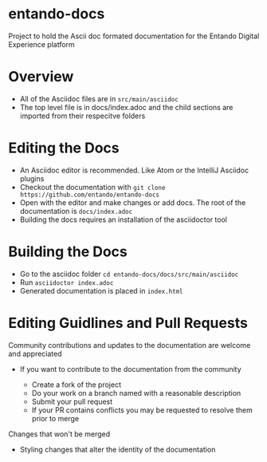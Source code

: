 # entando-docs
Project to hold the Ascii doc formated documentation for the Entando Digital Experience platform

# Overview
* All of the Asciidoc files are in `src/main/asciidoc`
* The top level file is in docs/index.adoc and the child sections are imported from their respecitve folders

# Editing the Docs
* An Asciidoc editor is recommended. Like Atom or the IntelliJ Asciidoc plugins
* Checkout the documentation with `git clone https://github.com/entando/entando-docs`
* Open with the editor and make changes or add docs. The root of the documentation is `docs/index.adoc`
* Building the docs requires an installation of the asciidoctor tool

# Building the Docs
* Go to the asciidoc folder `cd entando-docs/docs/src/main/asciidoc`
* Run  `asciidoctor index.adoc `
* Generated documentation is placed in `index.html`

# Editing Guidlines and Pull Requests

Community contributions and updates to the documentation are welcome and appreciated

* If you want to contribute to the documentation from the community

  * Create a fork of the project
  * Do your work on a branch named with a reasonable description
  * Submit your pull request
  * If your PR contains conflicts you may be requested to resolve them prior to merge

Changes that won't be merged
* Styling changes that alter the identity of the documentation

